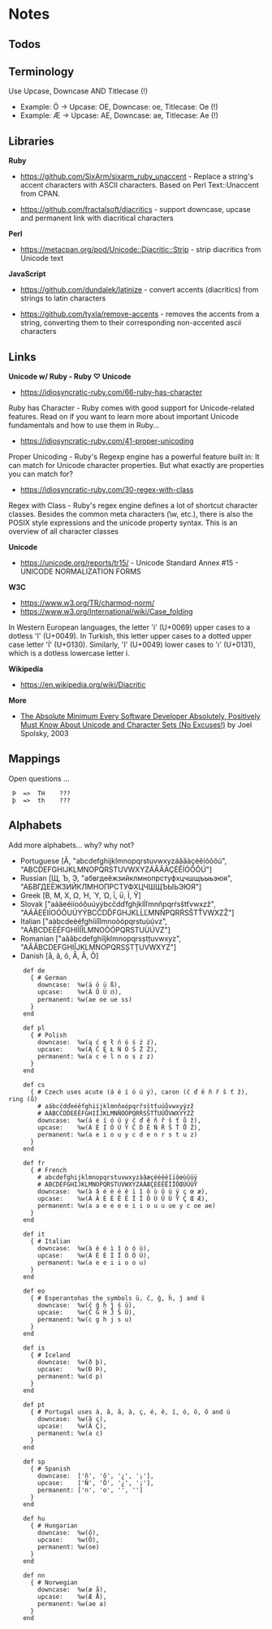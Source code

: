 # Notes

## Todos


## Terminology

Use Upcase, Downcase AND Titlecase (!)

- Example: Ö  -> Upcase: OE, Downcase: oe, Titlecase: Oe (!)
- Example: Æ  -> Upcase: AE, Downcase: ae, Titlecase: Ae (!)



## Libraries

**Ruby**

- <https://github.com/SixArm/sixarm_ruby_unaccent> - Replace a string's accent characters with ASCII characters. Based on Perl Text::Unaccent from CPAN.

- <https://github.com/fractalsoft/diacritics> - support downcase, upcase and permanent link with diacritical characters

**Perl**

- <https://metacpan.org/pod/Unicode::Diacritic::Strip> - strip diacritics from Unicode text

**JavaScript**

- <https://github.com/dundalek/latinize> -  convert accents (diacritics) from strings to latin characters 

- <https://github.com/tyxla/remove-accents> - removes the accents from a string, converting them to their corresponding non-accented ascii characters


## Links

**Unicode w/ Ruby - Ruby ♡ Unicode**

- <https://idiosyncratic-ruby.com/66-ruby-has-character>

Ruby has Character - Ruby comes with good support for Unicode-related features. Read on if you want to learn more about important Unicode fundamentals and how to use them in Ruby...

- <https://idiosyncratic-ruby.com/41-proper-unicoding>

Proper Unicoding - Ruby's Regexp engine has a powerful feature built in: It can match for Unicode character properties. But what exactly are properties you can match for?

- <https://idiosyncratic-ruby.com/30-regex-with-class>

Regex with Class - Ruby's regex engine defines a lot of shortcut character classes. Besides the common meta characters (\w, etc.), there is also the POSIX style expressions and the unicode property syntax. This is an overview of all character classes


**Unicode**

- <https://unicode.org/reports/tr15/> - Unicode Standard Annex #15 - UNICODE NORMALIZATION FORMS

**W3C**

- <https://www.w3.org/TR/charmod-norm/>
- <https://www.w3.org/International/wiki/Case_folding>

In Western European languages, the letter 'i' (U+0069) upper cases to a dotless 'I' (U+0049). In Turkish, this letter upper cases to a dotted upper case letter 'İ' (U+0130). Similarly, 'I' (U+0049) lower cases to 'ı' (U+0131), which is a dotless lowercase letter i.

**Wikipedia**

- <https://en.wikipedia.org/wiki/Diacritic>

**More**

- [The Absolute Minimum Every Software Developer Absolutely, Positively Must Know About Unicode and Character Sets (No Excuses!)](https://www.joelonsoftware.com/2003/10/08/the-absolute-minimum-every-software-developer-absolutely-positively-must-know-about-unicode-and-character-sets-no-excuses/)
by Joel Spolsky, 2003


## Mappings

Open questions ...

```
 Þ  =>  TH    ???
 þ  =>  th    ???
```


## Alphabets

Add more alphabets... why? why not?


- Portuguese [Â, "abcdefghijklmnopqrstuvwxyzáâãàçéêíóôõú", "ABCDEFGHIJKLMNOPQRSTUVWXYZÁÂÃÀÇÉÊÍÓÔÕÚ"]
- Russian [Щ, Ъ, Э, "абвгдеёжзийклмнопрстуфхцчшщъыьэюя", "АБВГДЕЁЖЗИЙКЛМНОПРСТУФХЦЧШЩЪЫЬЭЮЯ"]
- Greek [Β, Μ, Χ, Ω, Ή, Ύ, Ώ, ΐ, ΰ, Ϊ, Ϋ]
- Slovak ["aáäeéiíoóôuúyýbcčdďfghjklĺľmnňpqrŕsštťvwxzž", "AÁÄEÉIÍOÓÔUÚYÝBCČDĎFGHJKLĹĽMNŇPQRŔSŠTŤVWXZŽ"]
- Italian ["aàbcdeèéfghiìíîlmnoòópqrstuùúvz", "AÀBCDEÈÉFGHIÌÍÎLMNOÒÓPQRSTUÙÚVZ"]
- Romanian ["aăâbcdefghiîjklmnopqrsștțuvwxyz", "AĂÂBCDEFGHIÎJKLMNOPQRSȘTȚUVWXYZ"]
- Danish [å, â, ô, Å, Â, Ô]

```
    def de
      { # German
        downcase:  %w(ä ö ü ß),
        upcase:    %w(Ä Ö Ü ẞ),
        permanent: %w(ae oe ue ss)
      }
    end

    def pl
      { # Polish
        downcase:  %w(ą ć ę ł ń ó ś ż ź),
        upcase:    %w(Ą Ć Ę Ł Ń Ó Ś Ż Ź),
        permanent: %w(a c e l n o s z z)
      }
    end

    def cs
      { # Czech uses acute (á é í ó ú ý), caron (č ď ě ň ř š ť ž), ring (ů)
        # aábcčdďeéěfghiíjklmnňoópqrřsštťuúůvwxyýzž
        # AÁBCČDĎEÉĚFGHIÍJKLMNŇOÓPQRŘSŠTŤUÚŮVWXYÝZŽ
        downcase:  %w(á é í ó ú ý č ď ě ň ř š ť ů ž),
        upcase:    %w(Á É Í Ó Ú Ý Č Ď Ě Ň Ř Š Ť Ů Ž),
        permanent: %w(a e i o u y c d e n r s t u z)
      }
    end

    def fr
      { # French
        # abcdefghijklmnopqrstuvwxyzàâæçéèêëîïôœùûüÿ
        # ABCDEFGHIJKLMNOPQRSTUVWXYZÀÂÆÇÉÈÊËÎÏÔŒÙÛÜŸ
        downcase:  %w(à â é è ë ê ï î ô ù û ü ÿ ç œ æ),
        upcase:    %w(À Â É È Ë Ê Ï Î Ô Ù Û Ü Ÿ Ç Œ Æ),
        permanent: %w(a a e e e e i i o u u ue y c oe ae)
      }
    end

    def it
      { # Italian
        downcase:  %w(à è é ì î ò ó ù),
        upcase:    %w(À È É Ì Î Ò Ó Ù),
        permanent: %w(a e e i i o o u)
      }
    end

    def eo
      { # Esperantohas the symbols ŭ, ĉ, ĝ, ĥ, ĵ and ŝ
        downcase:  %w(ĉ ĝ ĥ ĵ ŝ ŭ),
        upcase:    %w(Ĉ Ĝ Ĥ Ĵ Ŝ Ŭ),
        permanent: %w(c g h j s u)
      }
    end

    def is
      { # Iceland
        downcase:  %w(ð þ),
        upcase:    %w(Ð Þ),
        permanent: %w(d p)
      }
    end

    def pt
      { # Portugal uses á, â, ã, à, ç, é, ê, í, ó, ô, õ and ú
        downcase:  %w(ã ç),
        upcase:    %w(Ã Ç),
        permanent: %w(a c)
      }
    end

    def sp
      { # Spanish
        downcase:  ['ñ', 'õ', '¿', '¡'],
        upcase:    ['Ñ', 'Õ', '¿', '¡'],
        permanent: ['n', 'o', '', '']
      }
    end

    def hu
      { # Hungarian
        downcase:  %w(ő),
        upcase:    %w(Ő),
        permanent: %w(oe)
      }
    end

    def nn
      { # Norwegian
        downcase:  %w(æ å),
        upcase:    %w(Æ Å),
        permanent: %w(ae a)
      }
    end
```
